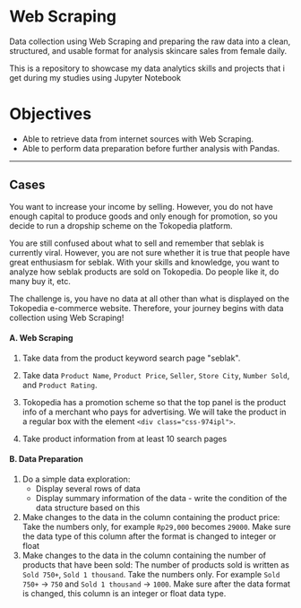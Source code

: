 # Web Scraping

Data collection using Web Scraping and preparing the raw data into a clean, structured, and usable format for analysis skincare sales from female daily.

This is a repository to showcase my data analytics skills and projects that i get during my studies using Jupyter Notebook 

# Objectives
- Able to retrieve data from internet sources with Web Scraping.
- Able to perform data preparation before further analysis with Pandas.

---

## Cases

You want to increase your income by selling. However, you do not have enough capital to produce goods and only enough for promotion, so you decide to run a dropship scheme on the Tokopedia platform. 

You are still confused about what to sell and remember that seblak is currently viral. However, you are not sure whether it is true that people have great enthusiasm for seblak. With your skills and knowledge, you want to analyze how seblak products are sold on Tokopedia. Do people like it, do many buy it, etc. 

The challenge is, you have no data at all other than what is displayed on the Tokopedia e-commerce website. Therefore, your journey begins with data collection using Web Scraping!

#### A. Web Scraping
1. Take data from the product keyword search page "seblak".

2. Take data `Product Name`, `Product Price`, `Seller`, `Store City`, `Number Sold`, and `Product Rating`.

3. Tokopedia has a promotion scheme so that the top panel is the product info of a merchant who pays for advertising. We will take the product in a regular box with the element `<div class="css-974ipl">`.

5. Take product information from at least 10 search pages

#### B. Data Preparation
1. Do a simple data exploration:
    - Display several rows of data
    - Display summary information of the data - write the condition of the data structure based on this
2. Make changes to the data in the column containing the product price:
    Take the numbers only, for example `Rp29,000` becomes `29000`. Make sure the data type of this column after the format is changed to integer or float
3. Make changes to the data in the column containing the number of products that have been sold:
    The number of products sold is written as `Sold 750+`, `Sold 1 thousand`. Take the numbers only. For example `Sold 750+` -> `750` and `Sold 1 thousand` -> `1000`. Make sure after the data format is changed, this column is an integer or float data type.
